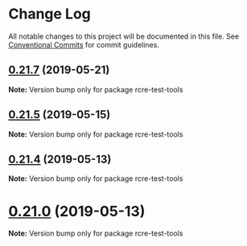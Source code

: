# Change Log

All notable changes to this project will be documented in this file.
See [Conventional Commits](https://conventionalcommits.org) for commit guidelines.

## [0.21.7](https://github.com/andycall/RCRE/compare/v0.21.6...v0.21.7) (2019-05-21)

**Note:** Version bump only for package rcre-test-tools





## [0.21.5](https://github.com/andycall/RCRE/compare/v0.21.4...v0.21.5) (2019-05-15)

**Note:** Version bump only for package rcre-test-tools





## [0.21.4](https://github.com/andycall/RCRE/compare/v0.21.3...v0.21.4) (2019-05-13)

**Note:** Version bump only for package rcre-test-tools





# [0.21.0](https://github.com/andycall/RCRE/compare/v0.20.14...v0.21.0) (2019-05-13)

**Note:** Version bump only for package rcre-test-tools
